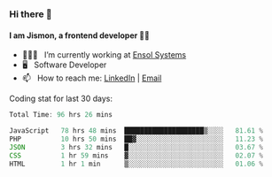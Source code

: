 ### Hi there 👋

#### I am Jismon, a frontend developer 👦🏻

- 🧑🏻‍💻   &nbsp; I’m currently working at <a href='https://www.ensolsystems.com/' target="_blank">Ensol Systems</a>
- 🖥   &nbsp; Software Developer
- 📫   &nbsp; How to reach me: <a href='https://www.linkedin.com/in/jismonthomas/'>LinkedIn</a> | <a href='mailto:hellojismonthomas@gmail.com'>Email</a>

Coding stat for last 30 days:
<!--START_SECTION:waka-->

```javascript
Total Time: 96 hrs 26 mins

JavaScript   78 hrs 48 mins  ████████████████████▒░░░░   81.61 %
PHP          10 hrs 50 mins  ██▓░░░░░░░░░░░░░░░░░░░░░░   11.23 %
JSON         3 hrs 32 mins   █░░░░░░░░░░░░░░░░░░░░░░░░   03.67 %
CSS          1 hr 59 mins    ▓░░░░░░░░░░░░░░░░░░░░░░░░   02.07 %
HTML         1 hr 1 min      ▒░░░░░░░░░░░░░░░░░░░░░░░░   01.06 %
```

<!--END_SECTION:waka-->

<!--
**jismonthomas/jismonthomas** is a ✨ _special_ ✨ repository because its `README.md` (this file) appears on your GitHub profile.

Here are some ideas to get you started:

- 🔭 I’m currently working on ...
- 🌱 I’m currently learning ...
- 👯 I’m looking to collaborate on ...
- 🤔 I’m looking for help with ...
- 💬 Ask me about ...
- 📫 How to reach me: ...
- 😄 Pronouns: ...
- ⚡ Fun fact: ...
-->
